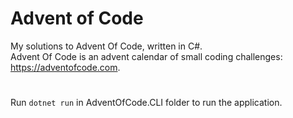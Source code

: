 # Advent of Code
My solutions to Advent Of Code, written in C#.<br>
Advent Of Code is an advent calendar of small coding challenges: https://adventofcode.com. 
 
#

Run `dotnet run` in AdventOfCode.CLI folder to run the application.
